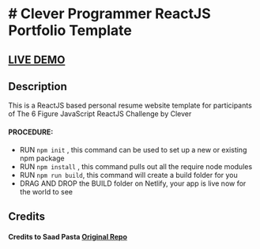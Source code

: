 # # Clever Programmer ReactJS Portfolio Template      



## <a href="https://portfolio-react-alpha.vercel.app/" target="_blank">LIVE DEMO</a>

## Description
This is a ReactJS based personal resume website template for participants of The 6 Figure JavaScript ReactJS Challenge by Clever 


#### PROCEDURE:

- RUN <code>npm init</code> , this command can be used to set up a new or existing npm package
- RUN <code>npm install</code> , this command pulls out all the require node modules
- RUN <code>npm run build</code>, this command will create a build folder for you
- DRAG AND DROP the BUILD folder on Netlify, your app is live now for the world to see


## Credits

#### Credits to Saad Pasta <a href='https://github.com/saadpasta/developerFolio'>Original Repo</a>
